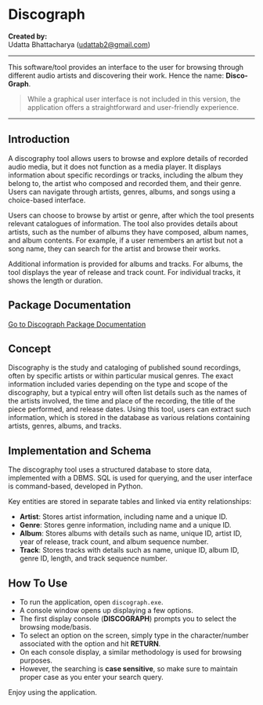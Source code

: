 # Discograph

**Created by:**  
Udatta Bhattacharya (udattab2@gmail.com)

---

This software/tool provides an interface to the user for browsing through different audio artists and discovering their work. Hence the name: **Disco-Graph**.

> While a graphical user interface is not included in this version, the application offers a straightforward and user-friendly experience.

---

## Introduction

A discography tool allows users to browse and explore details of recorded audio media, but it does not function as a media player. It displays information about specific recordings or tracks, including the album they belong to, the artist who composed and recorded them, and their genre. Users can navigate through artists, genres, albums, and songs using a choice-based interface.

Users can choose to browse by artist or genre, after which the tool presents relevant catalogues of information. The tool also provides details about artists, such as the number of albums they have composed, album names, and album contents. For example, if a user remembers an artist but not a song name, they can search for the artist and browse their works.

Additional information is provided for albums and tracks. For albums, the tool displays the year of release and track count. For individual tracks, it shows the length or duration.

## Package Documentation

[Go to Discograph Package Documentation](/docs/build/html/index.html)

## Concept

Discography is the study and cataloging of published sound recordings, often by specific artists or within particular musical genres. The exact information included varies depending on the type and scope of the discography, but a typical entry will often list details such as the names of the artists involved, the time and place of the recording, the title of the piece performed, and release dates. Using this tool, users can extract such information, which is stored in the database as various relations containing artists, genres, albums, and tracks.

## Implementation and Schema

The discography tool uses a structured database to store data, implemented with a DBMS. SQL is used for querying, and the user interface is command-based, developed in Python.

Key entities are stored in separate tables and linked via entity relationships:

- **Artist**: Stores artist information, including name and a unique ID.
- **Genre**: Stores genre information, including name and a unique ID.
- **Album**: Stores albums with details such as name, unique ID, artist ID, year of release, track count, and album sequence number.
- **Track**: Stores tracks with details such as name, unique ID, album ID, genre ID, length, and track sequence number.

## How To Use

- To run the application, open `discograph.exe`.
- A console window opens up displaying a few options.
- The first display console (**DISCOGRAPH**) prompts you to select the browsing mode/basis.
- To select an option on the screen, simply type in the character/number associated with the option and hit **RETURN**.
- On each console display, a similar methodology is used for browsing purposes.
- However, the searching is **case sensitive**, so make sure to maintain proper case as you enter your search query.

Enjoy using the application.

